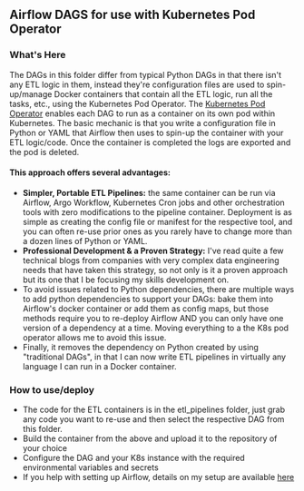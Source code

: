 ## Airflow DAGS for use with Kubernetes Pod Operator

### What's Here

The DAGs in this folder differ from typical Python DAGs in that there isn't any ETL logic in them, instead they're configuration files are used to spin-up/manage Docker containers that contain all the ETL logic, run all the tasks, etc., using the Kubernetes Pod Operator. The [Kubernetes Pod Operator](https://airflow.apache.org/docs/apache-airflow-providers-cncf-kubernetes/stable/operators.html) enables each DAG to run as a container on its own pod within Kubernetes. The basic mechanic is that you write a configuration file in Python or YAML that Airflow then uses to spin-up the container with your ETL logic/code. Once the container is completed the logs are exported and the pod is deleted. 

#### This approach offers several advantages: 

* **Simpler, Portable ETL Pipelines:** the same container can be run via Airflow, Argo Workflow, Kubernetes Cron jobs and other orchestration tools with zero modifications to the pipeline container. Deployment is as simple as creating the config file or manifest for the respective tool, and you can often re-use prior ones as you rarely have to change more than a dozen lines of Python or YAML.
* **Professional Development & a Proven Strategy:** I've read quite a few technical blogs from companies with very complex data engineering needs that have taken this strategy, so not only is it a proven approach but its one that I be focusing my skills development on. 
* To avoid issues related to Python dependencies, there are multiple ways to add python dependencies to support your DAGs: bake them into Airflow's docker container or add them as config maps, but those methods require you to re-deploy Airflow AND you can only have one version of a dependency at a time. Moving everything to a the K8s pod operator allows me to avoid this issue.
* Finally, it removes the dependency on Python created by using "traditional DAGs", in that I can now write ETL pipelines in virtually any language I can run in a Docker container.


### How to use/deploy
* The code for the ETL containers is in the etl_pipelines folder, just grab any code you want to re-use and then select the respective DAG from this folder. 
* Build the container from the above and upload it to the repository of your choice
* Configure the DAG and your K8s instance with the required environmental variables and secrets
* If you help with setting up Airflow, details on my setup are available [here](https://github.com/MarkhamLee/kubernetes-k3s-data-platform-IoT)